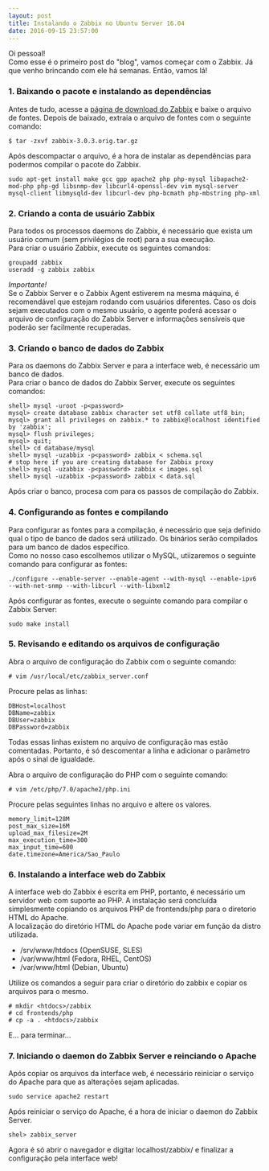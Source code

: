 ```yaml
---
layout: post
title: Instalando o Zabbix no Ubuntu Server 16.04
date: 2016-09-15 23:57:00
---
```


Oi pessoal!  
Como esse é o primeiro post do "blog", vamos começar com o Zabbix. Já que venho brincando com ele há semanas. Então, vamos lá!  

<!--more-->

### 1. Baixando o pacote e instalando as dependências
Antes de tudo, acesse a [página de download do Zabbix](http://www.zabbix.com/download.php) e baixe o arquivo de fontes. Depois de baixado, extraia o arquivo de fontes com o seguinte comando:  

```
$ tar -zxvf zabbix-3.0.3.orig.tar.gz  
```

Após descompactar o arquivo, é a hora de instalar as dependências para podermos compilar o pacote do Zabbix.  

```
sudo apt-get install make gcc gpp apache2 php php-mysql libapache2-mod-php php-gd libsnmp-dev libcurl4-openssl-dev vim mysql-server mysql-client libmysqld-dev libcurl-dev php-bcmath php-mbstring php-xml  
```

### 2. Criando a conta de usuário Zabbix  
Para todos os processos daemons do Zabbix, é necessário que exista um usuário comum (sem privilégios de root) para a sua execução.  
Para criar o usuário Zabbix, execute os seguintes comandos:  

```
groupadd zabbix  
useradd -g zabbix zabbix  
```

*Importante!*  
Se o Zabbix Server e o Zabbix Agent estiverem na mesma máquina, é recomendável que estejam rodando com usuários diferentes. Caso os dois sejam executados com o mesmo usuário, o agente poderá acessar o arquivo de configuração do Zabbix Server e informações sensíveis que poderão ser facilmente recuperadas.  

### 3. Criando o banco de dados do Zabbix  
Para os daemons do Zabbix Server e para a interface web, é necessário um banco de dados.  
Para criar o banco de dados do Zabbix Server, execute os seguintes comandos:  

```
shell> mysql -uroot -p<password>  
mysql> create database zabbix character set utf8 collate utf8_bin;  
mysql> grant all privileges on zabbix.* to zabbix@localhost identified by 'zabbix';  
mysql> flush privileges;  
mysql> quit;  
shell> cd database/mysql  
shell> mysql -uzabbix -p<password> zabbix < schema.sql  
# stop here if you are creating database for Zabbix proxy  
shell> mysql -uzabbix -p<password> zabbix < images.sql  
shell> mysql -uzabbix -p<password> zabbix < data.sql  
```

Após criar o banco, procesa com para os passos de compilação do Zabbix.  

### 4. Configurando as fontes e compilando
Para configurar as fontes para a compilação, é necessário que seja definido qual o tipo de banco de dados será utilizado. Os binários serão compilados para um banco de dados específico.  
Como no nosso caso escolhemos utilizar o MySQL, utiizaremos o seguinte comando para configurar as fontes:  

```
./configure --enable-server --enable-agent --with-mysql --enable-ipv6 --with-net-snmp --with-libcurl --with-libxml2  
```

Após configurar as fontes, execute o seguinte comando para compilar o Zabbix Server: 
 
```
sudo make install  
```

### 5. Revisando e editando os arquivos de configuração  
Abra o arquivo de configuração do Zabbix com o seguinte comando: 
 
```
# vim /usr/local/etc/zabbix_server.conf  
```

Procure pelas as linhas:  
  
```
DBHost=localhost  
DBName=zabbix  
DBUser=zabbix  
DBPassword=zabbix  
```

Todas essas linhas existem no arquivo de configuração mas estão comentadas. Portanto, é só descomentar a linha e adicionar o parâmetro após o sinal de igualdade.  

Abra o arquivo de configuração do PHP com o seguinte comando: 
 
```
# vim /etc/php/7.0/apache2/php.ini  
```

Procure pelas seguintes linhas no arquivo e altere os valores.  

```
memory_limit=128M  
post_max_size=16M  
upload_max_filesize=2M  
max_execution_time=300  
max_input_time=600  
date.timezone=America/Sao_Paulo  
```

### 6. Instalando a interface web do Zabbix  
A interface web do Zabbix é escrita em PHP, portanto, é necessário um servidor web com suporte ao PHP. A instalação será concluída simplesmente copiando os arquivos PHP de frontends/php para o diretorio HTML do Apache.  
A localização do diretório HTML do Apache pode variar em função da distro utilizada.  
 
 - /srv/www/htdocs (OpenSUSE, SLES)
 - /var/www/html (Fedora, RHEL, CentOS)
 - /var/www/html (Debian, Ubuntu)
 
 Utilize os comandos a seguir para criar o diretório do zabbix e copiar os arquivos para o mesmo.  

```
# mkdir <htdocs>/zabbix  
# cd frontends/php  
# cp -a . <htdocs>/zabbix
```
 
 E... para terminar...
 
### 7. Iniciando o daemon do Zabbix Server e reinciando o Apache
 Após copiar os arquivos da interface web, é necessário reiniciar o serviço do Apache para que as alterações sejam aplicadas.  

 ```
 sudo service apache2 restart  
 ```
 
 Após reiniciar o serviço do Apache, é a hora de iniciar o daemon do Zabbix Server.  

 ```
 shel> zabbix_server  
 ```
 
 Agora é só abrir o navegador e digitar localhost/zabbix/ e finalizar a configuração pela interface web!  
